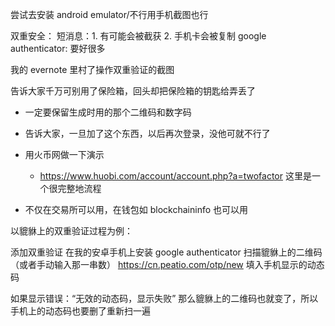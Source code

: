 尝试去安装 android emulator/不行用手机截图也行

双重安全：
   短消息：1. 有可能会被截获 2. 手机卡会被复制
   google authenticator: 要好很多

我的 evernote 里村了操作双重验证的截图

告诉大家千万可别用了保险箱，回头却把保险箱的钥匙给弄丢了
 - 一定要保留生成时用的那个二维码和数字码
 - 告诉大家，一旦加了这个东西，以后再次登录，没他可就不行了
 - 用火币网做一下演示
   - https://www.huobi.com/account/account.php?a=twofactor 这里是一个很完整地流程

 - 不仅在交易所可以用，在钱包如 blockchaininfo 也可以用

以貔貅上的双重验证过程为例：

添加双重验证
在我的安卓手机上安装 google authenticator
扫描貔貅上的二维码（或者手动输入那一串数） https://cn.peatio.com/otp/new
填入手机显示的动态码

如果显示错误：“无效的动态码，显示失败”
那么貔貅上的二维码也就变了，所以手机上的动态码也要删了重新扫一遍